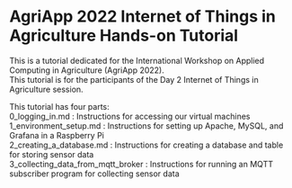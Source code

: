 # AgriApp 2022 Internet of Things in Agriculture Hands-on Tutorial

This is a tutorial dedicated for the International Workshop on Applied Computing in Agriculture (AgriApp 2022). <br/>
This tutorial is for the participants of the Day 2 Internet of Things in Agriculture session. <br/>

This tutorial has four parts:<br/>
0_logging_in.md : Instructions for accessing our virtual machines</br>
1_environment_setup.md : Instructions for setting up Apache, MySQL, and Grafana in a Raspberry Pi</br>
2_creating_a_database.md : Instructions for creating a database and table for storing sensor data</br>
3_collecting_data_from_mqtt_broker : Instructions for running an MQTT subscriber program for collecting sensor data </br>
